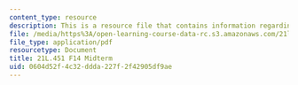 ```yaml
---
content_type: resource
description: This is a resource file that contains information regarding midterm.
file: /media/https%3A/open-learning-course-data-rc.s3.amazonaws.com/21l-451-introduction-to-literary-theory-fall-2014/0604d52f4c32ddda227f2f42905df9ae_MIT21L_451F14_Midterm.pdf
file_type: application/pdf
resourcetype: Document
title: 21L.451 F14 Midterm
uid: 0604d52f-4c32-ddda-227f-2f42905df9ae
---
```

